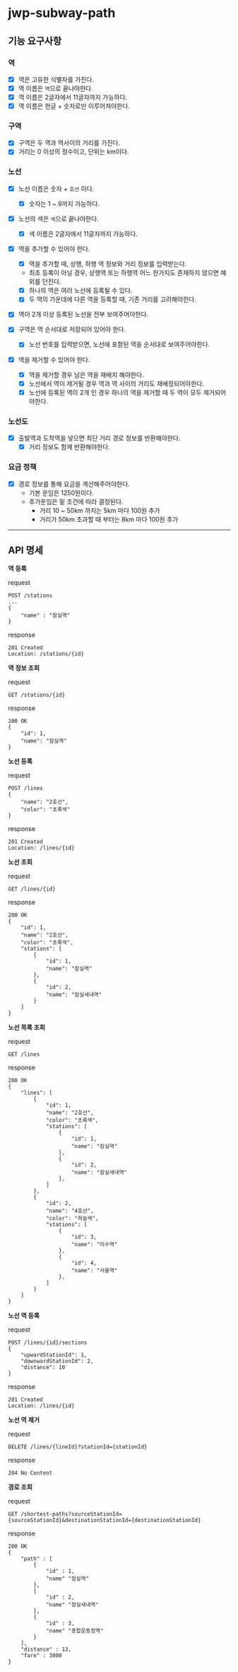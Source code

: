 # jwp-subway-path

## 기능 요구사항

### 역
- [x] 역은 고유한 식별자를 가진다.
- [x] 역 이름은 `역`으로 끝나야한다.
- [x] 역 이름은 2글자에서 11글자까지 가능하다.
- [x] 역 이름은 한글 + 숫자로만 이루어져야한다.

### 구역
- [x] 구역은 두 역과 역사이의 거리를 가진다.
- [x] 거리는 0 이상의 정수이고, 단위는 km이다.

### 노선
- [x] 노선 이름은 숫자 + `호선` 이다.
  - [x] 숫자는 1 ~ 9까지 가능하다.

- [x] 노선의 색은 `색`으로 끝나야한다.
  - [x] 색 이름은 2글자에서 11글자까지 가능하다.

- [x] 역을 추가할 수 있어야 한다.
  -[x] 역을 추가할 때, 상행, 하행 역 정보와 거리 정보를 입력받는다.
   - 최초 등록이 아닐 경우, 상행역 또는 하행역 어느 한가지도 존재하지 않으면 예외를 던진다.
  -[x] 하나의 역은 여러 노선에 등록될 수 있다.
  -[x] 두 역의 가운데에 다른 역을 등록할 때, 기존 거리를 고려해야한다.
  
- [x] 역이 2개 이상 등록된 노선을 전부 보여주어야한다.

- [x] 구역은 역 순서대로 저장되어 있어야 한다.
  - [x] 노선 번호를 입력받으면, 노선에 포함된 역을 순서대로 보여주어야한다.

- [x] 역을 제거할 수 있어야 한다.
  -[x] 역을 제거할 경우 남은 역을 재배치 해야한다.
  -[x] 노선에서 역이 제거될 경우 역과 역 사이의 거리도 재배정되어야한다.
  -[x] 노선에 등록된 역이 2개 인 경우 하나의 역을 제거할 때 두 역이 모두 제거되어야한다.

### 노선도
- [x] 출발역과 도착역을 넣으면 최단 거리 경로 정보를 반환해야한다.
  - [x] 거리 정보도 함께 반환해야한다.

### 요금 정책
- [x] 경로 정보를 통해 요금을 계산해주어야한다.
    - 기본 운임은 1250원이다.
    - 추가운임은 밑 조건에 따라 결정된다. 
      - 거리 10 ~ 50km 까지는 5km 마다 100원 추가
      - 거리가 50km 초과할 때 부터는 8km 마다 100원 추가

---

## API 명세


**역 등록**

request
```http request
POST /stations
...
{
    "name" : "잠실역"
}
```

response
```http request
201 Created
Location: /stations/{id}
```

**역 정보 조회**

request
```http request
GET /stations/{id}
```

response
```http request
200 OK
{
    "id": 1,
    "name": "잠실역"
}
```

**노선 등록**

request
```http request
POST /lines
{
    "name": "2호선",
    "color": "초록색"
}
```

response
```http request
201 Created
Location: /lines/{id}
```

**노선 조회**

request
```http request
GET /lines/{id}
```

response
```http request
200 OK
{
    "id": 1,
    "name": "2호선",
    "color": "초록색",
    "stations": [
        {
            "id": 1,
            "name": "잠실역"
        },
        {
            "id": 2,
            "name": "잠실새내역"
        }
    ]
}
```

**노선 목록 조회**

request
```http request
GET /lines
```

response
```http request
200 OK
{
    "lines": [
        {
            "id": 1,
            "name": "2호선",
            "color": "초록색",
            "stations": [
                {
                    "id": 1,
                    "name": "잠실역"
                },
                {
                    "id": 2,
                    "name": "잠실새내역"
                },
            ]
        },
        {
            "id": 2,
            "name": "4호선",
            "color": "하늘색",
            "stations": [
                {
                    "id": 3,
                    "name": "이수역"
                },
                {
                    "id": 4,
                    "name": "서울역"
                },
            ]
        }
    ]
}
```

**노선 역 등록**

request
```http request
POST /lines/{id}/sections
{
    "upwardStationId": 1,
    "downwardStationId": 2,
    "distance": 10
}
```

response
```http request
201 Created
Location: /lines/{id}
```

**노선 역 제거**

request
```http request
DELETE /lines/{lineId}?stationId={stationId}
```

response
```http request
204 No Content
```

**경로 조회**

request
```http request
GET /shortest-paths?sourceStationId={sourceStationId}&destinationStationId={destinationStationId}
```

response
```http request
200 OK
{
    "path" : [
        {
            "id" : 1,
            "name" "잠실역"
        },
        {
            "id" : 2,
            "name" "잠실새내역"
        },
        {
            "id" : 3,
            "name" "종합운동장역"
        }
    ],
    "distance" : 13,
    "fare" : 3000 
}
```




